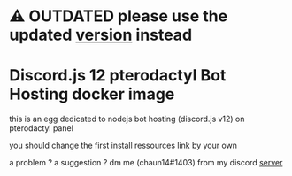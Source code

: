 # ⚠️ OUTDATED please use the updated [version](https://github.com/chaun14/discord-js14) instead


# Discord.js 12 pterodactyl Bot Hosting docker image

this is an egg dedicated to nodejs bot hosting (discord.js v12) on pterodactyl panel 


you should change the first install ressources link by your own



a problem ? a suggestion ? dm me (chaun14#1403) from my discord [server](https://discord.gg/gqFCbCN)
